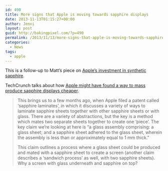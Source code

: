 ```yaml
---
id: 490
title: More signs that Apple is moving towards sapphire displays
date: 2013-11-13T01:15:27+00:00
author: Jenxi
layout: post
guid: http://bakingpixel.com/?p=490
permalink: /2013/11/13/more-signs-that-apple-is-moving-towards-sapphire-displays/
categories:
  - News
tags:
  - apple
---
```

This is a follow-up to Matt’s piece on [Apple&#8217;s investment in synthetic sapphire](http://bakingpixel.com/2013/11/apple-invests-heavily-in-synthetic-sapphire/).

TechCrunch talks about how [Apple might have found a way to mass produce sapphire displays cheaper](http://techcrunch.com/2013/11/11/apple-fires-its-ion-cannons/).

> This brings us to a few months ago, when Apple filed a patent called ‘sapphire laminates’, in which it discusses a variety of ways to laminate sapphire sheets together with other sapphire sheets or with glass. There are a variety of abstractions, but the key is a method which mates two separate sheets together to create one ‘piece’. The key claim we’re looking at here is “a glass assembly comprising: a glass sheet; and a sapphire sheet adhered to the glass sheet, wherein the assembly is less than or approximately equal to 1 mm thick.”
> 
> This claim outlines a process where a glass sheet could be produced and mated with a sapphire sheet to create a screen (another claim describes a ‘sandwich process’ as well, with two sapphire sheets). Why a screen with glass underneath and sapphire on top?